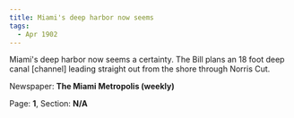 ```yaml
---  
title: Miami's deep harbor now seems  
tags:  
  - Apr 1902  
---  
```

  
Miami's deep harbor now seems a certainty. The Bill plans an 18 foot deep canal [channel] leading straight out from the shore through Norris Cut.  
  
Newspaper: **The Miami Metropolis (weekly)**  
  
Page: **1**, Section: **N/A** 
